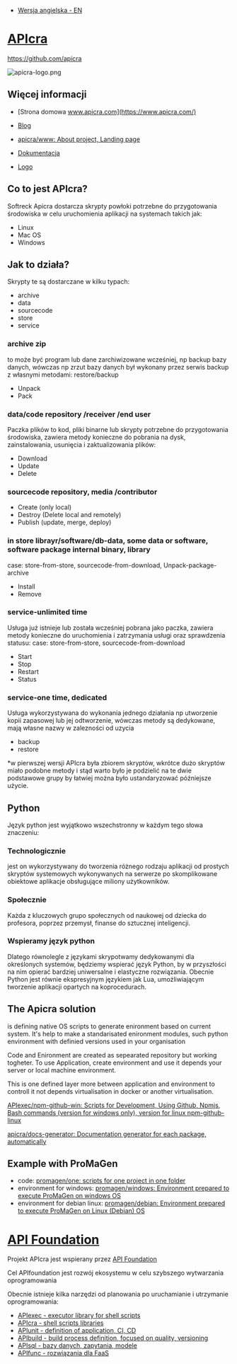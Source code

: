 + [Wersja angielska - EN](https://www.apicra.com/)

# [APIcra](https://www.apicra.com)

https://github.com/apicra

![apicra-logo.png](https://logo.apicra.com/apicra-logo.png)

## Więcej informacji

+ [Strona domowa www.apicra.com](https://www.apicra.com/)
+ [Blog](https://blog.apicra.com)

+ [apicra/www: About project, Landing page](https://github.com/apicra/www)
+ [Dokumentacja](https://docs.apicra.com)
+ [Logo](https://logo.apicra.com)


## Co to jest APIcra?

Softreck Apicra dostarcza skrypty powłoki potrzebne do przygotowania środowiska w celu uruchomienia aplikacji na systemach takich jak:
+ Linux
+ Mac OS
+ Windows

## Jak to działa?

Skrypty te są dostarczane w kilku typach:
+ archive
+ data
+ sourcecode
+ store
+ service


### archive zip
to może być program lub dane zarchiwizowane wcześniej, np backup bazy danych, wówczas np zrzut bazy danych był wykonany przez serwis backup z własnymi metodami: restore/backup
+ Unpack
+ Pack


### data/code repository /receiver /end user
Paczka plików to kod, pliki binarne lub skrypty potrzebne do przygotowania środowiska, 
zawiera metody konieczne do pobrania na dysk, zainstalowania, usunięcia i zaktualizowania plików:
+ Download
+ Update
+ Delete


### sourcecode repository, media /contributor
+ Create (only local)
+ Destroy (Delete local and remotely)
+ Publish (update, merge, deploy)


### in store librayr/software/db-data, some data or software, software package internal binary, library
case: store-from-store, sourcecode-from-download, Unpack-package-archive
+ Install
+ Remove



### service-unlimited time
Usługa już istnieje lub została wcześniej pobrana jako paczka, 
zawiera metody konieczne do uruchomienia i zatrzymania usługi oraz sprawdzenia statusu: 
case: store-from-store, sourcecode-from-download
+ Start
+ Stop
+ Restart
+ Status


### service-one time, dedicated 
Usługa wykorzystywana do wykonania jednego działania
np utworzenie kopii zapasowej lub jej odtworzenie, wówczas metody są dedykowane, mają własne nazwy w zalezności od uzycia
+ backup
+ restore


*w pierwszej wersji APIcra była zbiorem skryptów, wkrótce dużo skryptów miało podobne metody i stąd warto było je podzielić na te dwie podstawowe grupy
by łatwiej można było ustandaryzować późniejsze użycie.
 
## Python

Język python jest wyjątkowo wszechstronny w każdym tego słowa znaczeniu:

### Technologicznie
jest on wykorzystywany do tworzenia różnego rodzaju aplikacji od prostych skryptów systemowych wykonywanych na serwerze po skomplikowane obiektowe aplikacje obsługujące miliony użytkowników.

### Społecznie
Każda z kluczowych grupo społecznych od naukowej od dziecka do profesora, poprzez przemysł, finanse do sztucznej inteligencji.

### Wspieramy język python

Dlatego równolegle z językami skrypotwamy dedykowanymi dla określonych systemów, będziemy wspierać język Python, by w przyszłości na nim opierać bardziej uniwersalne i elastyczne rozwiązania.
Obecnie Python jest równie ekspresyjnym językiem jak Lua, umożliwiającym tworzenie aplikacji opartych na koprocedurach.



## The Apicra solution

is defining native OS scripts to generate enironment based on current system.
It's help to make a standarisated enironment modules, such python environment with definied versions used in your organisation

Code and Enironment are created as sepearated repository but working togheter.
To use Application, create environment and use it depends your server or local machine environment.

This is one defined layer more between application and environment to controll it not depends virtualisation in docker or another virtualisation.

[APIexec/npm-github-win: Scripts for Development, Using Github, Npmjs, Bash commands (version for windows only), version for linux npm-github-linux](https://github.com/APIexec/npm-github-win)

[apicra/docs-generator: Documentation generator for each package, automatically](https://github.com/apicra/docs-generator)

## Example with ProMaGen
+ code: [promagen/one: scripts for one project in one folder](https://github.com/promagen/one)
+ environment for windows: [promagen/windows: Environment prepared to execute ProMaGen on windows OS](https://github.com/promagen/windows)
+ environment for debian linux: [promagen/debian: Environment prepared to execute ProMaGen on Linux (Debian) OS](https://github.com/promagen/debian)



# [API Foundation](https://www.apifoundation.com)

Projekt APIcra jest wspierany przez [API Foundation](https://www.apifoundation.com)

Cel APIfoundation jest rozwój ekosystemu w celu szybszego wytwarzania oprogramowania


Obecnie istnieje kilka narzędzi od planowania po uruchamianie i utrzymanie oprogramowania:

+ [APIexec - executor library for shell scripts](https://www.apiexec.com)
+ [APIcra - shell scripts libraries](https://www.apicra.com)
+ [APIunit - definition of application, CI, CD](https://www.apiunit.com)
+ [APIbuild - build process definition, focused on quality, versioning](https://www.apibuild.com)
+ [APIsql - bazy danych, zapytania, modele](https://www.apisql.com)
+ [APIfunc - rozwiązania dla FaaS](https://www.apifunc.com)
